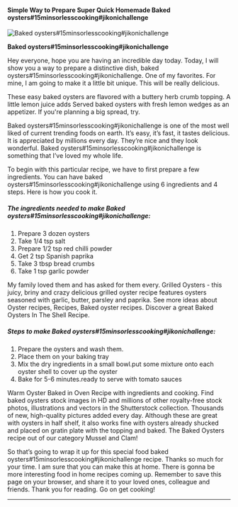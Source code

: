             

#### Simple Way to Prepare Super Quick Homemade Baked oysters#15minsorlesscooking#jikonichallenge

![Baked oysters#15minsorlesscooking#jikonichallenge](https://img-global.cpcdn.com/recipes/2856ab9956065905/751x532cq70/baked-oysters15minsorlesscookingjikonichallenge-recipe-main-photo.jpg)

**Baked oysters#15minsorlesscooking#jikonichallenge**

Hey everyone, hope you are having an incredible day today. Today, I will show you a way to prepare a distinctive dish, baked oysters#15minsorlesscooking#jikonichallenge. One of my favorites. For mine, I am going to make it a little bit unique. This will be really delicious.

These easy baked oysters are flavored with a buttery herb crumb topping. A little lemon juice adds Served baked oysters with fresh lemon wedges as an appetizer. If you're planning a big spread, try.

Baked oysters#15minsorlesscooking#jikonichallenge is one of the most well liked of current trending foods on earth. It’s easy, it’s fast, it tastes delicious. It is appreciated by millions every day. They’re nice and they look wonderful. Baked oysters#15minsorlesscooking#jikonichallenge is something that I’ve loved my whole life.

To begin with this particular recipe, we have to first prepare a few ingredients. You can have baked oysters#15minsorlesscooking#jikonichallenge using 6 ingredients and 4 steps. Here is how you cook it.

##### The ingredients needed to make Baked oysters#15minsorlesscooking#jikonichallenge:

1.  Prepare 3 dozen oysters
2.  Take 1/4 tsp salt
3.  Prepare 1/2 tsp red chilli powder
4.  Get 2 tsp Spanish paprika
5.  Take 3 tbsp bread crumbs
6.  Take 1 tsp garlic powder

My family loved them and has asked for them every. Grilled Oysters - this juicy, briny and crazy delicious grilled oyster recipe features oysters seasoned with garlic, butter, parsley and paprika. See more ideas about Oyster recipes, Recipes, Baked oyster recipes. Discover a great Baked Oysters In The Shell Recipe.

##### Steps to make Baked oysters#15minsorlesscooking#jikonichallenge:

1.  Prepare the oysters and wash them.
2.  Place them on your baking tray
3.  Mix the dry ingredients in a small bowl.put some mixture onto each oyster shell to cover up the oyster
4.  Bake for 5-6 minutes.ready to serve with tomato sauces

Warm Oyster Baked in Oven Recipe with ingredients and cooking. Find baked oysters stock images in HD and millions of other royalty-free stock photos, illustrations and vectors in the Shutterstock collection. Thousands of new, high-quality pictures added every day. Although these are great with oysters in half shelf, it also works fine with oysters already shucked and placed on gratin plate with the topping and baked. The Baked Oysters recipe out of our category Mussel and Clam!

So that’s going to wrap it up for this special food baked oysters#15minsorlesscooking#jikonichallenge recipe. Thanks so much for your time. I am sure that you can make this at home. There is gonna be more interesting food in home recipes coming up. Remember to save this page on your browser, and share it to your loved ones, colleague and friends. Thank you for reading. Go on get cooking!

* * *